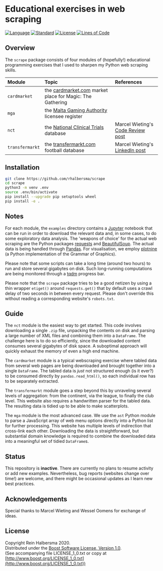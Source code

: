 # Educational exercises in web scraping

[![Language](https://img.shields.io/badge/language-Python-blue.svg)](https://www.python.org/)
[![Standard](https://img.shields.io/badge/Python-3.8-blue.svg)](https://en.wikipedia.org/wiki/History_of_Python)
[![License](https://img.shields.io/badge/license-Boost-blue.svg)](https://opensource.org/licenses/BSL-1.0)
[![Lines of Code](https://tokei.rs/b1/github/rhalbersma/scrape?category=code)](https://github.com/rhalbersma/scrape)

## Overview

The `scrape` package consists of four modules of (hopefully!) educational programming exercises that I used to sharpen my Python web scraping skills.

| Module          | Topic | References |
| :-------------- | :---- | :--------- |
| `cardmarket`    | the [cardmarket.com](https://www.cardmarket.com/en/Magic/Products/Search) market place for Magic: The Gathering | |
| `mga`           | the [Malta Gaming Authority](https://www.mga.org.mt/mgalicenseeregister/) licensee register | |
| `nct`           | the [National Clinical Trials](https://clinicaltrials.gov/ct2/resources/download#DownloadAllData) database | Marcel Wieting's [Code Review post](https://codereview.stackexchange.com/questions/239521/performance-read-large-amount-of-xmls-and-load-into-single-csv) |
| `transfermarkt` | the [transfermarkt.com](https://www.transfermarkt.com/wettbewerbe/europa) football database | Marcel Wieting's [LinkedIn post](https://www.linkedin.com/pulse/web-scraping-relative-age-effect-professional-football-marcel-wieting/?trackingId=d8UqaacWy%2FaNdTYFhh4MsQ%3D%3D) |

## Installation

```bash
git clone https://github.com/rhalbersma/scrape
cd scrape
python3 -m venv .env
source .env/bin/activate
pip install --upgrade pip setuptools wheel
pip install -e .
```

## Notes

For each module, the `examples` directory contains a [Jupyter](https://jupyter.org/) notebook that can be run in order to download the relevant data and, in some cases, to do some exploratory data analysis. The 'weapons of choice' for the actual web scraping are the Python packages [requests](https://requests.readthedocs.io/en/master/) and [BeautifulSoup](https://www.crummy.com/software/BeautifulSoup/bs4/doc/). The actual data is being handled through [Pandas](https://pandas.pydata.org/). For visualisation, we employ [plotnine](https://plotnine.readthedocs.io/en/stable/) (a Python implementation of the Grammar of Graphics).

Please note that some scripts can take a long time (around two hours) to run and store several gigabytes on disk. Such long-running computations are being monitored through a [tqdm](https://github.com/tqdm/tqdm) progress bar.

Please note that the `scrape` package tries to be a good netizen by using a thin wrapper `etiget()` around `requests.get()` that by default uses a crawl delay of two seconds in between every request. Please don't override this without reading a corresponding website's `robots.txt`.

## Guide

The `nct` module is the easiest way to get started. This code involves downloading a single `.zip` file, unpacking the contents on disk and parsing a large number of XML files and combining them into a `DataFrame`. The challenge here is to do so efficiently, since the downloaded content consumes several gigabytes of disk space. A suboptimal approach will quickly exhaust the memory of even a high end machine.

The `cardmarket` module is a typical webscraping exercise where tabled data from several web pages are being downloaded and brought together into a single `DataFrame`. The tabled data is *just* not structured enough (is it ever?) to be consumed directly by `pandas.read_html()`, so each individual row has to be separately extracted.

The `transfermarkt` module goes a step beyond this by unraveling several levels of aggregation: from the continent, via the league, to finally the club level. This website also requires a handwritten parser for the tabled data. The resulting data is tidied up to be able to make scatterplots.

The `mga` module is the most advanced case. We use the `ast` Python module to parse a JavaScript array of web menu options directly into a Python list for further processing. This website has multiple levels of indirection that cross-link each other. Downloading the data is straightforward, but substantial domain knowledge is required to combine the downloaded data into a meaningful set of tidied `DataFrame`s.

## Status

This repository is **inactive**. There are currently no plans to resume activity or add new examples. Nevertheless, bug reports (websites change over time!) are welcome, and there might be occasional updates as I learn new best practices.

## Acknowledgements

Special thanks to Marcel Wieting and Wessel Oomens for exchange of ideas.

## License

Copyright Rein Halbersma 2020.  
Distributed under the [Boost Software License, Version 1.0](http://www.boost.org/users/license.html).  
(See accompanying file LICENSE_1_0.txt or copy at [http://www.boost.org/LICENSE_1_0.txt](http://www.boost.org/LICENSE_1_0.txt))
